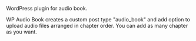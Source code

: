WordPress plugin for audio book.

WP Audio Book creates a custom post type "audio_book" and add option to upload audio files arranged in chapter order. You can add as many chapter as you want.